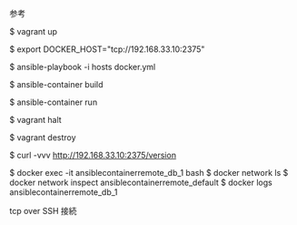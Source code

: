 参考



$ vagrant up

$ export DOCKER_HOST="tcp://192.168.33.10:2375"

$ ansible-playbook -i hosts docker.yml

$ ansible-container build

$ ansible-container run






$ vagrant halt

$ vagrant destroy

$ curl -vvv http://192.168.33.10:2375/version

$ docker exec -it ansiblecontainerremote_db_1 bash
$ docker network ls
$ docker network inspect ansiblecontainerremote_default
$ docker logs ansiblecontainerremote_db_1

tcp over SSH 接続
